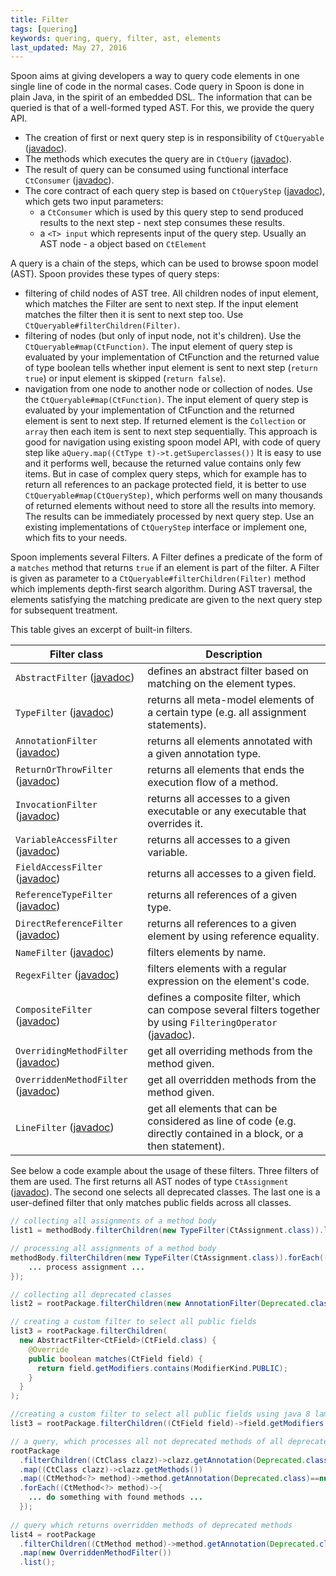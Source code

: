 ```yaml
---
title: Filter
tags: [quering]
keywords: quering, query, filter, ast, elements
last_updated: May 27, 2016
---
```


Spoon aims at giving developers a way to query code elements in 
one single line of code in the normal cases. Code query in Spoon 
is done in plain Java, in the spirit of an embedded DSL.
The information that can be queried is that of a well-formed typed AST.
For this, we provide the query API. 
* The creation of first or next query step is in responsibility of `CtQueryable` ([javadoc](http://spoon.gforge.inria.fr/mvnsites/spoon-core/apidocs/spoon/reflect/visitor/chain/CtQueryable.html)).
* The methods which executes the query are in `CtQuery` 
([javadoc](http://spoon.gforge.inria.fr/mvnsites/spoon-core/apidocs/spoon/reflect/visitor/chain/CtQuery.html)).
* The result of query can be consumed using functional interface `CtConsumer` ([javadoc](http://spoon.gforge.inria.fr/mvnsites/spoon-core/apidocs/spoon/reflect/visitor/chain/CtConsumer.html)).
* The core contract of each query step is based on `CtQueryStep` 
([javadoc](http://spoon.gforge.inria.fr/mvnsites/spoon-core/apidocs/spoon/reflect/visitor/chain/CtQueryStep.html)), 
which gets two input parameters:
  * a `CtConsumer` which is used by this query step to send produced results to the next step - next step consumes these results.
  * a `<T> input` which represents input of the query step. Usually an AST node - a object based on `CtElement` 

A query is a chain of the steps, which can be used to browse spoon model (AST). Spoon provides these types of query steps:
* filtering of child nodes of AST tree. All children nodes of input element, which matches the Filter are sent to next step. If the input element matches the filter then it is sent to next step too. Use `CtQueryable#filterChildren(Filter)`.
* filtering of nodes (but only of input node, not it's children). Use the `CtQueryable#map(CtFunction)`. 
The input element of query step is evaluated by your implementation of CtFunction 
and the returned value of type boolean tells whether input element 
is sent to next step (`return true`) or input element is skipped (`return false`).
* navigation from one node to another node or collection of nodes. 
Use the `CtQueryable#map(CtFunction)`. The input element of query step is evaluated 
by your implementation of CtFunction and the returned element is sent to next step. 
If returned element is the `Collection` or `array` then each item is sent to next step sequentially. 
This approach is good for navigation using existing spoon model API, 
with code of query step like `aQuery.map((CtType t)->t.getSuperclasses())` 
It is easy to use and it performs well, because the returned value contains only few items. 
But in case of complex query steps, 
which for example has to return all references to an package protected field, 
it is better to use `CtQueryable#map(CtQueryStep)`, 
which performs well on many thousands of returned elements without need to store all the results into memory. 
The results can be immediately processed by next query step. 
Use an existing implementations of `CtQueryStep` interface or implement one, which fits to your needs.

Spoon implements several Filters. 
A Filter defines a predicate of the form of a `matches` method that 
returns `true` if an element is part of the filter.
A Filter is given as parameter to a `CtQueryable#filterChildren(Filter)` method which implements depth-first search algorithm.
During AST traversal, the elements satisfying the matching predicate are 
given to the next query step for subsequent treatment.

This table gives an excerpt of built-in filters.

Filter class | Description
-------------|------------
`AbstractFilter` ([javadoc](http://spoon.gforge.inria.fr/mvnsites/spoon-core/apidocs/spoon/reflect/visitor/filter/AbstractFilter.html)) | defines an abstract filter based on matching on the element types.
`TypeFilter` ([javadoc](http://spoon.gforge.inria.fr/mvnsites/spoon-core/apidocs/spoon/reflect/visitor/filter/TypeFilter.html)) | returns all meta-model elements of a certain type (e.g. all assignment statements).
`AnnotationFilter` ([javadoc](http://spoon.gforge.inria.fr/mvnsites/spoon-core/apidocs/spoon/reflect/visitor/filter/AnnotationFilter.html)) | returns all elements annotated with a given annotation type.
`ReturnOrThrowFilter` ([javadoc](http://spoon.gforge.inria.fr/mvnsites/spoon-core/apidocs/spoon/reflect/visitor/filter/ReturnOrThrowFilter.html)) | returns all elements that ends the execution flow of a method.
`InvocationFilter` ([javadoc](http://spoon.gforge.inria.fr/mvnsites/spoon-core/apidocs/spoon/reflect/visitor/filter/InvocationFilter.html)) | returns all accesses to a given executable or any executable that overrides it.
`VariableAccessFilter` ([javadoc](http://spoon.gforge.inria.fr/mvnsites/spoon-core/apidocs/spoon/reflect/visitor/filter/VariableAccessFilter.html)) | returns all accesses to a given variable.
`FieldAccessFilter` ([javadoc](http://spoon.gforge.inria.fr/mvnsites/spoon-core/apidocs/spoon/reflect/visitor/filter/FieldAccessFilter.html)) | returns all accesses to a given field.
`ReferenceTypeFilter` ([javadoc](http://spoon.gforge.inria.fr/mvnsites/spoon-core/apidocs/spoon/reflect/visitor/filter/ReferenceTypeFilter.html)) | returns all references of a given type.
`DirectReferenceFilter` ([javadoc](http://spoon.gforge.inria.fr/mvnsites/spoon-core/apidocs/spoon/reflect/visitor/filter/DirectReferenceFilter.html)) | returns all references to a given element by using reference equality.
`NameFilter` ([javadoc](http://spoon.gforge.inria.fr/mvnsites/spoon-core/apidocs/spoon/reflect/visitor/filter/NameFilter.html)) | filters elements by name.
`RegexFilter` ([javadoc](http://spoon.gforge.inria.fr/mvnsites/spoon-core/apidocs/spoon/reflect/visitor/filter/RegexFilter.html)) | filters elements with a regular expression on the element's code.
`CompositeFilter` ([javadoc](http://spoon.gforge.inria.fr/mvnsites/spoon-core/apidocs/spoon/reflect/visitor/filter/CompositeFilter.html)) | defines a composite filter, which can compose several filters together by using `FilteringOperator` ([javadoc](http://spoon.gforge.inria.fr/mvnsites/spoon-core/apidocs/spoon/reflect/visitor/filter/FilteringOperator.html)).
`OverridingMethodFilter` ([javadoc](http://spoon.gforge.inria.fr/mvnsites/spoon-core/apidocs/spoon/reflect/visitor/filter/OverridingMethodFilter.html)) | get all overriding methods from the method given.
`OverriddenMethodFilter` ([javadoc](http://spoon.gforge.inria.fr/mvnsites/spoon-core/apidocs/spoon/reflect/visitor/filter/OverriddenMethodFilter.html)) | get all overridden methods from the method given.
`LineFilter` ([javadoc](http://spoon.gforge.inria.fr/mvnsites/spoon-core/apidocs/spoon/reflect/visitor/filter/LineFilter.html)) | get all elements that can be considered as line of code (e.g. directly contained in a block, or a then statement).

See below a code example about the usage of these filters. Three filters of 
them are used. The first returns all AST nodes of type `CtAssignment` ([javadoc](http://spoon.gforge.inria.fr/mvnsites/spoon-core/apidocs/spoon/reflect/code/CtAssignment.html)).
The second one selects all deprecated classes. The last one is a user-defined 
filter that only matches public fields across all classes.

```java
// collecting all assignments of a method body
list1 = methodBody.filterChildren(new TypeFilter(CtAssignment.class)).list();

// processing all assignments of a method body
methodBody.filterChildren(new TypeFilter(CtAssignment.class)).forEach((CtAssignment assignment)->{
	... process assignment ...
});

// collecting all deprecated classes
list2 = rootPackage.filterChildren(new AnnotationFilter(Deprecated.class)).list();

// creating a custom filter to select all public fields
list3 = rootPackage.filterChildren(
  new AbstractFilter<CtField>(CtField.class) {
    @Override
    public boolean matches(CtField field) {
      return field.getModifiers.contains(ModifierKind.PUBLIC);
    }
  }
);

//creating a custom filter to select all public fields using java 8 lambda
list3 = rootPackage.filterChildren((CtField field)->field.getModifiers.contains(ModifierKind.PUBLIC));

// a query, which processes all not deprecated methods of all deprecated classes
rootPackage
  .filterChildren((CtClass clazz)->clazz.getAnnotation(Deprecated.class)!=null)
  .map((CtClass clazz)->clazz.getMethods())
  .map((CtMethod<?> method)->method.getAnnotation(Deprecated.class)==null)
  .forEach((CtMethod<?> method)->{
  	... do something with found methods ...
  });
  
// query which returns overridden methods of deprecated methods
list4 = rootPackage
  .filterChildren((CtMethod method)->method.getAnnotation(Deprecated.class)!=null)
  .map(new OverriddenMethodFilter())
  .list();
```